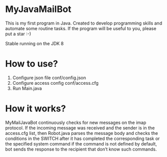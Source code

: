 # MyJavaMailBot
This is my first program in Java. 
Created to develop programming skills and automate some routine tasks. 
If the program will be useful to you, please put a star :-)

Stable running on the JDK 8

# How to use?

1.  Configure json file conf/config.json
2.  Configure access config  conf/access.cfg
3. Run Main.java

# How it works?

MyMailJavaBot continuously checks for new messages on the imap protocol. If the incoming message was received and the sender is in the access.cfg list, then Robot.java parses the message body and checks the conditions in the SWITCH after it has completed the corresponding task or the specified system command if the command is not defined by default, bot sends the response to the recipient that don’t know such commands.
